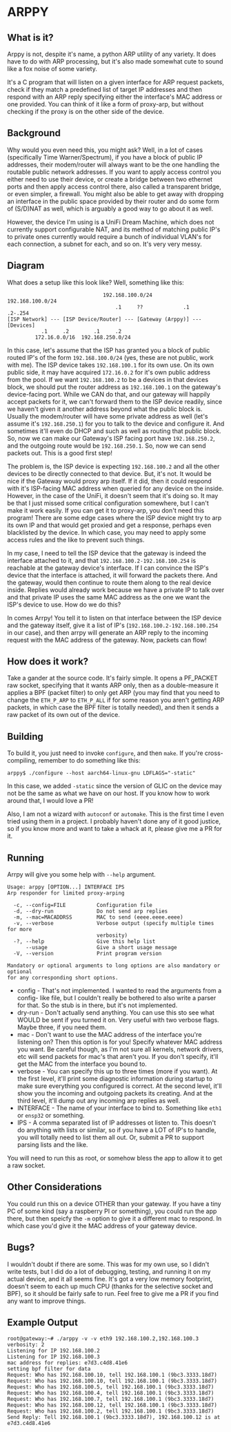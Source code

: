 # ARPPY
## What is it?
Arppy is not, despite it's name, a python ARP utility of any variety. It does
have to do with ARP processing, but it's also made somewhat cute to sound like
a fox noise of some variety.

It's a C program that will listen on a given interface for ARP request packets,
check if they match a predefined list of target IP addresses and then respond 
with an ARP reply specifying either the interface's MAC address or one provided.
You can think of it like a form of proxy-arp, but without checking if the proxy
is on the other side of the device.

## Background
Why would you even need this, you might ask? Well, in a lot of cases 
(specifically Time Warner/Spectrum), if you have a block of public IP addresses,
their modem/router will always want to be the one handling the routable public
network addresses. If you want to apply access control you either need to use 
their device, or create a bridge between two ethernet ports and then apply 
access control there, also called a transparent bridge, or even simpler, a 
firewall. You might also be able to get away with dropping an interface in the 
public space provided by their router and do some form of (S/D)NAT as well, 
which is arguably a good way to go about it as well.

However, the device I'm using is a UniFi Dream Machine, which does not currently
support configurable NAT, and its method of matching public IP's to private ones
currently would require a bunch of individual VLAN's for each connection, a
subnet for each, and so on. It's very very messy.

## Diagram
What does a setup like this look like? Well, something like this:
```
                               192.168.100.0/24         192.168.100.0/24
                                   .1     ??             .1     .2-.254
[ISP Network] --- [ISP Device/Router] --- [Gateway (Arppy)] --- [Devices]
           .1     .2        .1     .2
         172.16.0.0/16  192.168.250.0/24
```

In this case, let's assume that the ISP has granted you a block of public routed
IP's of the form `192.168.100.0/24` (yes, these are not public, work with me).
The ISP device takes `192.168.100.1` for its own use. On its own public side, it
may have acquired `172.16.0.2` for it's own public address from the pool. If we
want `192.168.100.2` to be a devices in that devices block, we should put
the router address as `192.168.100.1` on the gateway's device-facing port. While
we CAN do that, and our gateway will happily accept packets for it, we can't
forward them to the ISP device readily, since we haven't given it another
address beyond what the public block is. Usually the modem/router will have some
private address as well (let's assume it's `192.168.250.1`) for you to talk to
the device and configure it. And sometimes it'll even do DHCP and such as well
as routing that public block. So, now we can make our Gateway's ISP facing port
have `192.168.250.2`, and the outgoing route would be `192.168.250.1`. So, now
we can send packets out. This is a good first step! 

The problem is, the ISP device is expecting `192.168.100.2` and all the other
devices to be directly connected to that device. But, it's not. It would be
nice if the Gateway would proxy arp itself. If it did, then it could respond
with it's ISP-facing MAC address when queried for any device on the inside.
However, in the case of the UniFi, it doesn't seem that it's doing so. It may
be that I just missed some critical configuration somewhere, but I can't make
it work easily. If you can get it to proxy-arp, you don't need this program!
There are some edge cases where the ISP device might try to arp its own IP and
that would get proxied and get a response, perhaps even blacklisted by the 
device. In which case, you may need to apply some access rules and the like to
prevent such things.

In my case, I need to tell the ISP device that the gateway is indeed the
interface attached to it, and that `192.168.100.2-192.168.100.254` is reachable
at the gateway device's interface. If I can convince the ISP's device that the
interface is attached, it will forward the packets there. And the gateway, would
then continue to route them along to the real device inside. Replies would
already work because we have a private IP to talk over and that private IP uses
the same MAC address as the one we want the ISP's device to use. How do we
do this?

In comes Arrpy! You tell it to listen on that interface between the ISP device
and the gateway itself, give it a list of IP's (`192.168.100.2-192.168.100.254`
in our case), and then arrpy will generate an ARP reply to the incoming request
with the MAC address of the gateway. Now, packets can flow!

## How does it work?
Take a gander at the source code. It's fairly simple. It opens a PF_PACKET raw
socket, specifying that it wants ARP only, then as a double-measure it applies
a BPF (packet filter) to only get ARP (you may find that you need to change the
`ETH_P_ARP` to `ETH_P_ALL` if for some reason you aren't getting ARP packets,
in which case the BPF filter is totally needed), and then it sends a raw packet
of its own out of the device.

## Building
To build it, you just need to invoke `configure`, and then `make`. If you're
cross-compiling, remember to do something like this:
```
arppy$ ./configure --host aarch64-linux-gnu LDFLAGS="-static"
```
In this case, we added `-static` since the version of GLIC on the device may not
be the same as what we have on our host. If you know how to work around that, I
would love a PR!

Also, I am not a wizard with `autoconf` or `automake`. This is the first time I
even tried using them in a project. I probably haven't done any of it good
justice, so if you know more and want to take a whack at it, please give me a PR
for it.

## Running
Arrpy will give you some help with `--help` argument.
```
Usage: arppy [OPTION...] INTERFACE IPS
Arp responder for limited proxy-arping

  -c, --config=FILE          Configuration file
  -d, --dry-run              Do not send arp replies
  -m, --mac=MACADDRSS        MAC to send (eeee.eeee.eeee)
  -v, --verbose              Verbose output (specify multiple times for more
                             verbosity)
  -?, --help                 Give this help list
      --usage                Give a short usage message
  -V, --version              Print program version

Mandatory or optional arguments to long options are also mandatory or optional
for any corresponding short options.
```

* config - That's not implemented. I wanted to read the arguments from a config-
like file, but I couldn't really be bothered to also write a parser for that. So
the stub is in there, but it's not implemented.
* dry-run - Don't actually send anything. You can use this sto see what WOULD be
sent if you turned it on. Very useful with two verbose flags. Maybe three, if
you need them.
* mac - Don't want to use the MAC address of the interface you're listening on?
Then this option is for you! Specify whatever MAC address you want. Be careful
though, as I'm not sure all kernels, network drivers, etc will send packets for
mac's that aren't you. If you don't specify, it'll get the MAC from the
interface you bound to.
* verbose - You can specify this up to three times (more if you want). At the
first level, it'll print some diagnostic information during startup to make
sure everything you configured is correct. At the second level, it'll show you
the incoming and outgoing packets its creating. And at the third level, it'll
dump out any incoming arp replies as well. 
* INTERFACE - The name of your interface to bind to. Something like `eth1` or
`ensp32` or something.
* IPS - A comma separated list of IP addresses ot listen to. This doesn't do 
anything with lists or similar, so if you have a LOT of IP's to handle, you will
totally need to list them all out. Or, submit a PR to support parsing lists and
the like.

You will need to run this as root, or somehow bless the app to allow it to get a
raw socket. 

## Other Considerations
You could run this on a device OTHER than your gateway. If you have a tiny PC of
some kind (say a raspberry PI or something), you could run the app there, but
then speicfy the `-m` option to give it a different mac to respond. In which
case you'd give it the MAC address of your gateway device.

## Bugs?
I wouldn't doubt if there are some. This was for my own use, so I didn't write
tests, but I did do a lot of debugging, testing, and running it on my actual
device, and it all seems fine. It's got a very low memory footprint, doesn't
seem to each up much CPU (thanks for the selective socket and BPF), so it should
be fairly safe to run. Feel free to give me a PR if you find any want to improve
things.

## Example Output
```
root@gateway:~# ./arppy -v -v eth9 192.168.100.2,192.168.100.3
verbosity: 2
Listening for IP 192.168.100.2
Listening for IP 192.168.100.3
mac address for replies: e7d3.c4d8.41e6
setting bpf filter for data
Request: Who has 192.168.100.10, tell 192.168.100.1 (9bc3.3333.18d7)
Request: Who has 192.168.100.10, tell 192.168.100.1 (9bc3.3333.18d7)
Request: Who has 192.168.100.5, tell 192.168.100.1 (9bc3.3333.18d7)
Request: Who has 192.168.100.4, tell 192.168.100.1 (9bc3.3333.18d7)
Request: Who has 192.168.100.7, tell 192.168.100.1 (9bc3.3333.18d7)
Request: Who has 192.168.100.12, tell 192.168.100.1 (9bc3.3333.18d7)
Request: Who has 192.168.100.2, tell 192.168.100.1 (9bc3.3333.18d7)
Send Reply: Tell 192.168.100.1 (9bc3.3333.18d7), 192.168.100.12 is at e7d3.c4d8.41e6
```
